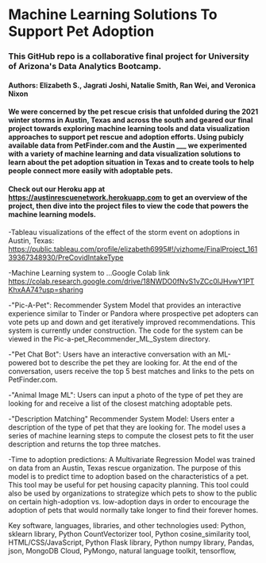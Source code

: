 # Machine Learning Solutions To Support Pet Adoption

### This GitHub repo is a collaborative final project for University of Arizona's Data Analytics Bootcamp.
#### Authors: Elizabeth S., Jagrati Joshi, Natalie Smith, Ran Wei, and Veronica Nixon

#### We were concerned by the pet rescue crisis that unfolded during the 2021 winter storms in Austin, Texas and across the south and geared our final project towards exploring machine learning tools and data visualization approaches to support pet rescue and adoption efforts. Using pubicly available data from PetFinder.com and the Austin ___ we experimented with a variety of machine learning and data visualization solutions to learn about the pet adoption situation in Texas and to create tools to help people connect more easily with adoptable pets.

#### Check out our Heroku app at https://austinrescuenetwork.herokuapp.com to get an overview of the project, then dive into the project files to view the code that powers the machine learning models.

-Tableau visualizations of the effect of the storm event on adoptions in Austin, Texas:  https://public.tableau.com/profile/elizabeth6995#!/vizhome/FinalProject_16139367348930/PreCovidIntakeType

-Machine Learning system to ...Google Colab link https://colab.research.google.com/drive/18NWDO0fNvS1vZCc0lJHvwY1PTKhxAA74?usp=sharing

-"Pic-A-Pet": Recommender System Model that provides an interactive experience similar to Tinder or Pandora where prospective pet adopters can vote pets up and down and get iteratively improved recommendations. This system is currently under construction. The code for the system can be viewed in the Pic-a-pet_Recommender_ML_System directory.

-"Pet Chat Bot": Users have an interactive conversation with an ML-powered bot to describe the pet they are looking for. At the end of the conversation, users receive the top 5 best matches and links to the pets on PetFinder.com.

-"Animal Image ML": Users can input a photo of the type of pet they are looking for and receive a list of the closest matching adoptable pets.

-"Description Matching" Recommender System Model: Users enter a description of the type of pet that they are looking for. The model uses a series of machine learning steps to compute the closest pets to fit the user description and returns the top three matches.

-Time to adoption predictions: A Multivariate Regression Model was trained on data from an Austin, Texas rescue organization. The purpose of this model is to predict time to adoption based on the characteristics of a pet. This tool may be useful for pet housing capacity planning. This tool could also be used by organizations to strategize which pets to show to the public on certain high-adoption vs. low-adoption days in order to encourage the adoption of pets that would normally take longer to find their forever homes.

Key software, languages, libraries, and other technologies used: Python, sklearn library, Python CountVectorizer tool, Python cosine_similarity tool, HTML/CSS/JavaScript, Python Flask library, Python numpy library, Pandas, json, MongoDB Cloud, PyMongo, natural language toolkit, tensorflow, 
